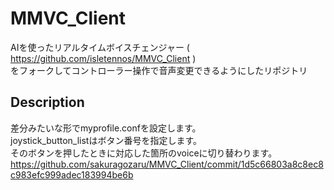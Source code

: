 MMVC_Client
====

AIを使ったリアルタイムボイスチェンジャー ( https://github.com/isletennos/MMVC_Client )  
をフォークしてコントローラー操作で音声変更できるようにしたリポジトリ

## Description
差分みたいな形でmyprofile.confを設定します。  
joystick_button_listはボタン番号を指定します。  
そのボタンを押したときに対応した箇所のvoiceに切り替わります。  
https://github.com/sakuragozaru/MMVC_Client/commit/1d5c66803a8c8ec8c983efc999adec183994be6b  
